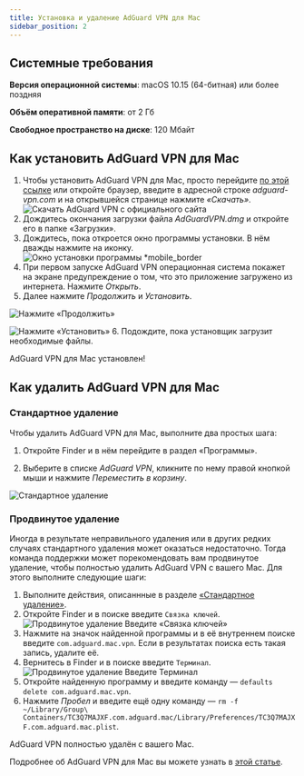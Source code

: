 ```yaml
---
title: Установка и удаление AdGuard VPN для Mac
sidebar_position: 2
---
```


## Системные требования

**Версия операционной системы**: macOS 10.15 (64-битная) или более поздняя

**Объём оперативной памяти**: от 2 Гб

**Свободное пространство на диске**: 120 Мбайт

## Как установить AdGuard VPN для Mac

1. Чтобы установить AdGuard VPN для Mac, просто перейдите [по этой ссылке](https://agrd.io/mac_vpn) или откройте браузер, введите в адресной строке *adguard-vpn.com* и на открывшейся странице нажмите *«Скачать»*. ![Скачать AdGuard VPN с официального сайта](https://cdn.adguardvpn.com/public/Adguard/kb/vpn-install/mac-install-en.png)
2. Дождитесь окончания загрузки файла *AdGuardVPN.dmg* и откройте его в папке «Загрузки».
3. Дождитесь, пока откроется окно программы установки. В нём дважды нажмите на иконку. ![Окно установки программы *mobile_border](https://cdn.adguardvpn.com/public/Adguard/kb/vpn-install/mac-install-ru-1.png)
4. При первом запуске AdGuard VPN операционная система покажет на экране предупреждение о том, что это приложение загружено из интернета. Нажмите *Открыть*.
5. Далее нажмите *Продолжить* и *Установить*.

![Нажмите «Продолжить»](https://cdn.adguardvpn.com/public/Adguard/kb/vpn-install/.mac-install-2-en~imageoptim.png)

![Нажмите «Установить»](https://cdn.adguardvpn.com/public/Adguard/kb/vpn-install/mac-install-3-en.png)
6. Подождите, пока установщик загрузит необходимые файлы.

AdGuard VPN для Mac установлен!

## Как удалить AdGuard VPN для Mac

### Стандартное удаление

Чтобы удалить AdGuard VPN для Mac, выполните два простых шага:

1. Откройте Finder и в нём перейдите в раздел «Программы».

2. Выберите в списке *AdGuard VPN*, кликните по нему правой кнопкой мыши и нажмите *Переместить в корзину*.

![Стандартное удаление](https://cdn.adguardvpn.com/public/Adguard/kb/vpn-install/mac-uninstall-1-en.png)

### Продвинутое удаление

Иногда в результате неправильного удаления или в других редких случаях стандартного удаления может оказаться недостаточно. Тогда команда поддержки может порекомендовать вам продвинутое удаление, чтобы полностью удалить AdGuard VPN с вашего Mac. Для этого выполните следующие шаги:

1. Выполните действия, описаннные в разделе [«Стандартное удаление»](#how-to-uninstall-adguard-vpn-for-mac).
2. Откройте Finder и в поиске введите `Связка ключей`. ![Продвинутое удаление Введите «Связка ключей»](https://cdn.adguardvpn.com/public/Adguard/kb/vpn-install/mac-key-chain-en.png)
3. Нажмите на значок найденной программы и в её внутреннем поиске введите `com.adguard.mac.vpn`. Если в результатах поиска есть такая запись, удалите её.
4. Вернитесь в Finder и в поиске введите `Терминал`. ![Продвинутое удаление Введите Терминал](https://cdn.adguardvpn.com/public/Adguard/kb/vpn-install/mac-terminal-en.png)
5. Откройте найденную программу и введите команду — `defaults delete com.adguard.mac.vpn`.
6. Нажмите *Пробел* и введите ещё одну команду — `rm -f ~/Library/Group\ Containers/TC3Q7MAJXF.com.adguard.mac/Library/Preferences/TC3Q7MAJXF.com.adguard.mac.plist`.

AdGuard VPN полностью удалён с вашего Mac.

Подробнее об AdGuard VPN для Mac вы можете узнать в [этой статье](/adguard-vpn-for-mac/overview.md).
